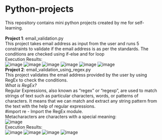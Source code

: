 # Python-projects
This repository contains mini python projects created by me for self-learning.<br /><br />
**Project 1**: email_validation.py<br />
This project takes email address as input from the user and runs 5 constraints to validate if the email address is as per the standards. The conditions are checked using if-else and for loop<br />
Execution Results:<br />
![image](https://user-images.githubusercontent.com/98147893/162733221-94d0f54f-c503-461b-a9ee-9c80aa9f391c.png)
![image](https://user-images.githubusercontent.com/98147893/162733357-23855f51-5ac2-4328-aee1-831127602901.png)
![image](https://user-images.githubusercontent.com/98147893/162733492-53617383-a152-42b7-adb3-d8128a4365b2.png)
![image](https://user-images.githubusercontent.com/98147893/162733577-6bfc84a5-8e3a-4cf3-8bae-1c5319b96426.png)
![image](https://user-images.githubusercontent.com/98147893/162733669-2ecc38fe-e97e-4d34-ada3-cd4904e73be2.png)
![image](https://user-images.githubusercontent.com/98147893/162733757-655d7a0f-505c-4806-aa33-0c99492b2b34.png)
<br />
**Project 2**: email_validation_using_regex.py<br />
This project validates the email address provided by the user by using RegEx to check the conditions.<br />
*What is RegEx?*<br />
Regular Expressions, also known as “regex” or “regexp”, are used to match strings of text such as particular characters, words, or patterns of characters. It means that we can match and extract any string pattern from the text with the help of regular expressions.<br />
#import re - Import the RegEx module.<br />
Metacharacters are characters with a special meaning:<br />
![image](https://user-images.githubusercontent.com/98147893/162951118-5b859806-acaf-4f5b-a8f7-52d0581a4089.png)
<br />
Execution Results:<br />
![image](https://user-images.githubusercontent.com/98147893/162951456-148dc348-d7af-4614-b8e8-48a04c6385ae.png)
![image](https://user-images.githubusercontent.com/98147893/162951525-9037e87a-8d88-4c57-9cdc-4761398f7b36.png)
![image](https://user-images.githubusercontent.com/98147893/162951665-afb7d42a-2edb-43b7-946f-44d56d9bf1d0.png)
![image](https://user-images.githubusercontent.com/98147893/162951737-0d259164-8cb5-4942-8741-817fff19fd1b.png)



